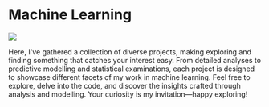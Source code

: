 # Machine Learning 
![](https://komarev.com/ghpvc/?username=fudge-fantastic&label=VIEWS+COUNT&style=flat-square)

Here, I've gathered a collection of diverse projects, making exploring and finding something that catches your interest easy. From detailed analyses to predictive modelling and statistical examinations, each project is designed to showcase different facets of my work in machine learning. Feel free to explore, delve into the code, and discover the insights crafted through analysis and modelling. Your curiosity is my invitation—happy exploring!


